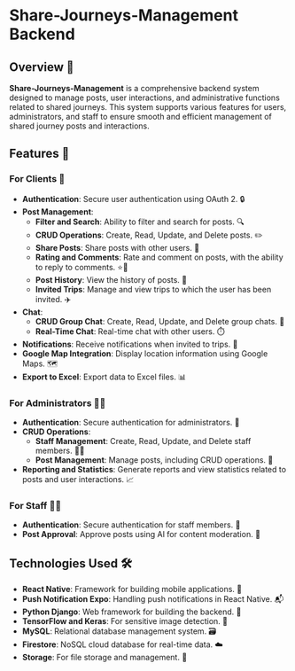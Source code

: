 # Share-Journeys-Management Backend

## Overview 🌟

**Share-Journeys-Management** is a comprehensive backend system designed to manage posts, user interactions, and administrative functions related to shared journeys. This system supports various features for users, administrators, and staff to ensure smooth and efficient management of shared journey posts and interactions.

## Features 🚀

### For Clients 👥

- **Authentication**: Secure user authentication using OAuth 2. 🔒
- **Post Management**:
  - **Filter and Search**: Ability to filter and search for posts. 🔍
  - **CRUD Operations**: Create, Read, Update, and Delete posts. ✏️
  - **Share Posts**: Share posts with other users. 🔄
  - **Rating and Comments**: Rate and comment on posts, with the ability to reply to comments. ⭐💬
  - **Post History**: View the history of posts. 📜
  - **Invited Trips**: Manage and view trips to which the user has been invited. ✈️
- **Chat**:
  - **CRUD Group Chat**: Create, Read, Update, and Delete group chats. 💬
  - **Real-Time Chat**: Real-time chat with other users. ⏱️
- **Notifications**: Receive notifications when invited to trips. 🔔
- **Google Map Integration**: Display location information using Google Maps. 🗺️
- **Export to Excel**: Export data to Excel files. 📊

### For Administrators 👨‍💼

- **Authentication**: Secure authentication for administrators. 🔐
- **CRUD Operations**:
  - **Staff Management**: Create, Read, Update, and Delete staff members. 🧑‍💼
  - **Post Management**: Manage posts, including CRUD operations. 📝
- **Reporting and Statistics**: Generate reports and view statistics related to posts and user interactions. 📈

### For Staff 🧑‍🔧

- **Authentication**: Secure authentication for staff members. 🔑
- **Post Approval**: Approve posts using AI for content moderation. 🤖

## Technologies Used 🛠️

- **React Native**: Framework for building mobile applications. 📱
- **Push Notification Expo**: Handling push notifications in React Native. 📬
- **Python Django**: Web framework for building the backend. 🐍
- **TensorFlow and Keras**: For sensitive image detection. 🧠
- **MySQL**: Relational database management system. 🗃️
- **Firestore**: NoSQL cloud database for real-time data. ☁️
- **Storage**: For file storage and management. 📁
